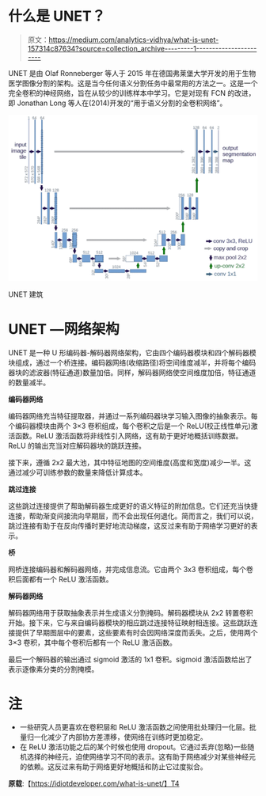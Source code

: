 # 什么是 UNET？

> 原文：<https://medium.com/analytics-vidhya/what-is-unet-157314c87634?source=collection_archive---------1----------------------->

UNET 是由 Olaf Ronneberger 等人于 2015 年在德国弗莱堡大学开发的用于生物医学图像分割的架构。这是当今任何语义分割任务中最常用的方法之一。这是一个完全卷积的神经网络，旨在从较少的训练样本中学习。它是对现有 FCN 的改进，即 Jonathan Long 等人在(2014)开发的“用于语义分割的全卷积网络”。

![](img/342f2c88bc2f14bea027a44026df8a50.png)

UNET 建筑

# **UNET —网络架构**

UNET 是一种 U 形编码器-解码器网络架构，它由四个编码器模块和四个解码器模块组成，通过一个桥连接。编码器网络(收缩路径)将空间维度减半，并将每个编码器块的滤波器(特征通道)数量加倍。同样，解码器网络使空间维度加倍，特征通道的数量减半。

**编码器网络**

编码器网络充当特征提取器，并通过一系列编码器块学习输入图像的抽象表示。每个编码器模块由两个 3×3 卷积组成，每个卷积之后是一个 ReLU(校正线性单元)激活函数。ReLU 激活函数将非线性引入网络，这有助于更好地概括训练数据。ReLU 的输出充当对应解码器块的跳跃连接。

接下来，遵循 2x2 最大池，其中特征地图的空间维度(高度和宽度)减少一半。这通过减少可训练参数的数量来降低计算成本。

**跳过连接**

这些跳过连接提供了帮助解码器生成更好的语义特征的附加信息。它们还充当快捷连接，帮助渐变间接流向早期层，而不会出现任何退化。简而言之，我们可以说，跳过连接有助于在反向传播时更好地流动梯度，这反过来有助于网络学习更好的表示。

**桥**

网桥连接编码器和解码器网络，并完成信息流。它由两个 3x3 卷积组成，每个卷积后面都有一个 ReLU 激活函数。

**解码器网络**

解码器网络用于获取抽象表示并生成语义分割掩码。解码器模块从 2x2 转置卷积开始。接下来，它与来自编码器模块的相应跳过连接特征映射相连接。这些跳跃连接提供了早期图层中的要素，这些要素有时会因网络深度而丢失。之后，使用两个 3×3 卷积，其中每个卷积后都有一个 ReLU 激活函数。

最后一个解码器的输出通过 sigmoid 激活的 1x1 卷积。sigmoid 激活函数给出了表示逐像素分类的分割掩模。

# **注**

*   一些研究人员更喜欢在卷积层和 ReLU 激活函数之间使用批处理归一化层。批量归一化减少了内部协方差漂移，使网络在训练时更加稳定。
*   在 ReLU 激活功能之后的某个时候也使用 dropout。它通过丢弃(忽略)一些随机选择的神经元，迫使网络学习不同的表示。这有助于网络减少对某些神经元的依赖。这反过来有助于网络更好地概括和防止它过度拟合。

**原载**:【https://idiotdeveloper.com/what-is-unet/】T4